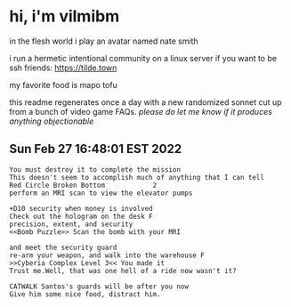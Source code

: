 # hi, i'm vilmibm

in the flesh world i play an avatar named nate smith

i run a hermetic intentional community on a linux server if you want to be ssh friends: https://tilde.town

my favorite food is mapo tofu

this readme regenerates once a day with a new randomized sonnet cut up from a bunch of video game FAQs.
_please do let me know if it produces anything objectionable_

## Sun Feb 27 16:48:01 EST 2022

    You must destroy it to complete the mission
    This doesn't seem to accomplish much of anything that I can tell
    Red Circle Broken Bottom 			2
    perform an MRI scan to view the elevator pumps
    
    +D10 security when money is involved
    Check out the hologram on the desk F
    precision, extent, and security
    <<Bomb Puzzle>> Scan the bomb with your MRI
    
    and meet the security guard
    re-arm your weapon, and walk into the warehouse F
    >>Cyberia Complex Level 3<< You made it
    Trust me.Well, that was one hell of a ride now wasn't it?
    
    CATWALK Santos's guards will be after you now
    Give him some nice food, distract him.
